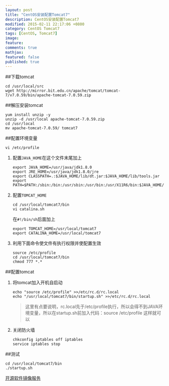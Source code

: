 ```yaml
---
layout: post
title: "CentOS安装配置Tomcat7"
description: CentOS安装配置Tomcat7
modified: 2015-02-11 22:17:06 +0800
category: CentOS Tomcat7
tags: [CentOS, Tomcat7]
image:
feature:
comments: true
mathjax:
featured: false
published: true
---
```


##下载tomcat

~~~
cd /usr/local/src
wget http://mirror.bit.edu.cn/apache/tomcat/tomcat-7/v7.0.59/bin/apache-tomcat-7.0.59.zip
~~~

##解压安装tomcat

~~~
yum install unzip -y
unzip -d /usr/local apache-tomcat-7.0.59.zip
cd /usr/local
mv apache-tomcat-7.0.59/ tomcat7
~~~

##配置环境变量

~~~
vi /etc/profile
~~~

1. 配置`JAVA_HOME`在这个文件末尾加上
	
	~~~
	export JAVA_HOME=/usr/java/jdk1.8.0
	export JRE_HOME=/usr/java/jdk1.8.0/jre
	export CLASSPATH=.:$JAVA_HOME/lib/dt.jar:$JAVA_HOME/lib/tools.jar
	export PATH=$PATH:/sbin:/bin:/usr/sbin:/usr/bin:/usr/X11R6/bin:$JAVA_HOME/bin
	~~~
	
2. 配置`TOMCAT_HOME`
	
	~~~
	cd /usr/local/tomcat7/bin
	vi catalina.sh
	~~~
	
	在`#!/bin/sh`后面加上
	
	~~~
	export TOMCAT_HOME=/usr/local/tomcat7
	export CATALINA_HOME=/usr/local/tomcat7
	~~~


3. 利用下面命令使文件有执行权限并使配置生效

	~~~
	source /etc/profile
	cd /usr/local/tomcat7/bin
	chmod 777 *.*
	~~~
	
##配置tomcat

1. 将tomcat加入开机自启动
	
	~~~
	echo "source /etc/profile" >>/etc/rc.d/rc.local
 	echo "/usr/local/tomcat7/bin/startup.sh" >>/etc/rc.d/rc.local  
	~~~
	
	>这里有点要说明，rc.local先于/etc/profile执行，所以会得不到JAVA环境变量，所以在startup.sh前加入代码：source /etc/profile  这样就可以

	
2. 关闭防火墙
	
	~~~
	chkconfig iptables off iptables
	service iptables stop
	~~~
	
##测试

~~~
cd /usr/local/tomcat7/bin
./startup.sh
~~~



[开源软件镜像服务](http://mirror.bit.edu.cn/web/)
